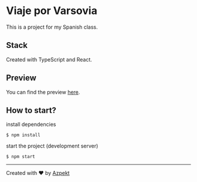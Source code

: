 # Viaje por Varsovia
This is a project for my Spanish class.


## Stack
Created with TypeScript and React.

## Preview
You can find the preview [here](https://github.com/hiszpanski-warszawa/preview/).

## How to start?
install dependencies
```
$ npm install
```
start the project (development server)
```
$ npm start
```

<hr>
Created with ❤️ by <a href="https://azpekt.dev">Azpekt</a>
